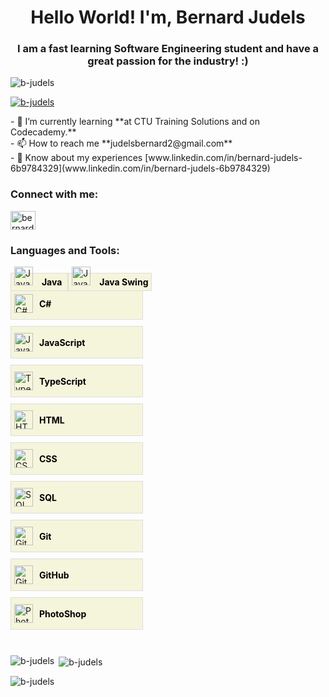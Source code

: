 <h1 align="center">Hello World! I'm, Bernard Judels</h1>
<h3 align="center">I am a fast learning Software Engineering student and have a great passion for the industry! :)</h3>
<p align="left"> <img src="https://komarev.com/ghpvc/?username=b-judels&label=Profile%20views&color=0e75b6&style=flat" alt="b-judels" /> </p>
<p align="left"> <a href="https://github.com/ryo-ma/github-profile-trophy"><img src="https://github-profile-trophy.vercel.app/?username=b-judels" alt="b-judels" /></a> </p>
- 🌱 I’m currently learning **at CTU Training Solutions and on Codecademy.** <br>
- 📫 How to reach me **judelsbernard2@gmail.com** <br>
- 📄 Know about my experiences [www.linkedin.com/in/bernard-judels-6b9784329](www.linkedin.com/in/bernard-judels-6b9784329) <br>
<h3 align="left">Connect with me:</h3>
<p align="left">
<a href="https://linkedin.com/in/bernard-judels-6b9784329" target="blank"><img align="center" src="https://raw.githubusercontent.com/rahuldkjain/github-profile-readme-generator/master/src/images/icons/Social/linked-in-alt.svg" alt="bernard-judels-6b9784329" height="30" width="40" /></a>
</p>

<h3 align="left">Languages and Tools:</h3>


<div style="display: inline;">
<div style="display: inline; align-items: center; width: 200px; height: 40px; background-color: #f5f5dc; border: 1px solid #ddd; margin-bottom: 10px; padding: 5px;">
    <img src="https://cdn-icons-png.flaticon.com/512/5968/5968282.png" alt="Java logo" style="width: 30px; height: 30px; margin-right: 10px;"/>
    <span style="text-align: center; font-weight: bold; color: black;">Java</span>
</div>
    
<div style="display: inline; align-items: center; width: 200px; height: 40px; background-color: #f5f5dc; border: 1px solid #ddd; margin-bottom: 10px; padding: 5px;">
    <img src="https://cdn-icons-png.flaticon.com/512/5968/5968282.png" alt="Java Swing logo" style="width: 30px; height: 30px; margin-right: 10px;"/>
    <span style="text-align: center; font-weight: bold; color: black;">Java Swing</span>
</div>

<div style="display: flex; align-items: center; width: 200px; height: 40px; background-color: #f5f5dc; border: 1px solid #ddd; margin-bottom: 10px; padding: 5px;">
    <img src="https://cdn-icons-png.flaticon.com/512/6132/6132221.png" alt="C# logo" style="width: 30px; height: 30px; margin-right: 10px;"/>
    <span style="text-align: center; font-weight: bold; color: black;">C#</span>
</div>

<div style="display: flex; align-items: center; width: 200px; height: 40px; background-color: #f5f5dc; border: 1px solid #ddd; margin-bottom: 10px; padding: 5px;">
    <img src="https://cdn-icons-png.flaticon.com/512/5968/5968292.png" alt="JavaScript logo" style="width: 30px; height: 30px; margin-right: 10px;"/>
    <span style="text-align: center; font-weight: bold; color: black;">JavaScript</span>
</div>

<div style="display: flex; align-items: center; width: 200px; height: 40px; background-color: #f5f5dc; border: 1px solid #ddd; margin-bottom: 10px; padding: 5px;">
    <img src="https://cdn-icons-png.flaticon.com/512/5968/5968381.png" alt="TypeScript logo" style="width: 30px; height: 30px; margin-right: 10px;"/>
    <span style="text-align: center; font-weight: bold; color: black;">TypeScript</span>
</div>

<div style="display: flex; align-items: center; width: 200px; height: 40px; background-color: #f5f5dc; border: 1px solid #ddd; margin-bottom: 10px; padding: 5px;">
    <img src="https://cdn-icons-png.flaticon.com/512/1051/1051277.png" alt="HTML logo" style="width: 30px; height: 30px; margin-right: 10px;"/>
    <span style="text-align: center; font-weight: bold; color: black;">HTML</span>
</div>

<div style="display: flex; align-items: center; width: 200px; height: 40px; background-color: #f5f5dc; border: 1px solid #ddd; margin-bottom: 10px; padding: 5px;">
    <img src="https://cdn-icons-png.flaticon.com/512/11516/11516361.png" alt="CSS logo" style="width: 30px; height: 30px; margin-right: 10px;"/>
    <span style="text-align: center; font-weight: bold; color: black;">CSS</span>
</div>

<div style="display: flex; align-items: center; width: 200px; height: 40px; background-color: #f5f5dc; border: 1px solid #ddd; margin-bottom: 10px; padding: 5px;">
    <img src="https://www.google.com/imgres?q=sql%20logo&imgurl=https%3A%2F%2Fsymbols.getvecta.com%2Fstencil_28%2F61_sql-database-generic.90b41636a8.png&imgrefurl=https%3A%2F%2Fvecta.io%2Fsymbols%2F28%2Fmicrosoft-azure-color%2F61%2Fsql-database-generic&docid=3srK174-FZS-tM&tbnid=9EJQrafYVgZUMM&vet=12ahUKEwjS-Y_QpqSJAxXgywIHHbgsOHQQM3oECFIQAA..i&w=300&h=300&hcb=2&ved=2ahUKEwjS-Y_QpqSJAxXgywIHHbgsOHQQM3oECFIQAA.png" alt="SQL logo" style="width: 30px; height: 30px; margin-right: 10px;"/>
    <span style="text-align: center; font-weight: bold; color: black;">SQL</span>
</div>

<div style="display: flex; align-items: center; width: 200px; height: 40px; background-color: #f5f5dc; border: 1px solid #ddd; margin-bottom: 10px; padding: 5px;">
    <img src="https://www.google.com/url?sa=i&url=https%3A%2F%2Ficonduck.com%2Ficons%2F27401%2Fgit&psig=AOvVaw3NAnFzwOeazi-xu8z4X4Hz&ust=1729765858273000&source=images&cd=vfe&opi=89978449&ved=0CBQQjRxqFwoTCJCPmaGmpIkDFQAAAAAdAAAAABAK.png" alt="Git logo" style="width: 30px; height: 30px; margin-right: 10px;"/>
    <span style="text-align: center; font-weight: bold; color: black;">Git</span>
</div>

<div style="display: flex; align-items: center; width: 200px; height: 40px; background-color: #f5f5dc; border: 1px solid #ddd; margin-bottom: 10px; padding: 5px;">
    <img src="https://cdn-icons-png.flaticon.com/512/1322/1322053.png" alt="GitHub logo" style="width: 30px; height: 30px; margin-right: 10px;"/>
    <span style="text-align: center; font-weight: bold; color: black;">GitHub</span>
</div>

<div style="display: flex; align-items: center; width: 200px; height: 40px; background-color: #f5f5dc; border: 1px solid #ddd; margin-bottom: 10px; padding: 5px;">
    <img src="https://cdn-icons-png.flaticon.com/512/5440/5440062.png" alt="PhotoShop logo" style="width: 30px; height: 30px; margin-right: 10px;"/>
    <span style="text-align: center; font-weight: bold; color: black;">PhotoShop</span>
</div>
  
</div>
<br>

<p><img align="left" src="https://github-readme-stats.vercel.app/api/top-langs?username=b-judels&show_icons=true&locale=en&layout=compact" alt="b-judels" /></p>
<p>&nbsp;<img align="center" src="https://github-readme-stats.vercel.app/api?username=b-judels&show_icons=true&locale=en" alt="b-judels" /></p>
<p><img align="center" src="https://github-readme-streak-stats.herokuapp.com/?user=b-judels&" alt="b-judels" /></p>
